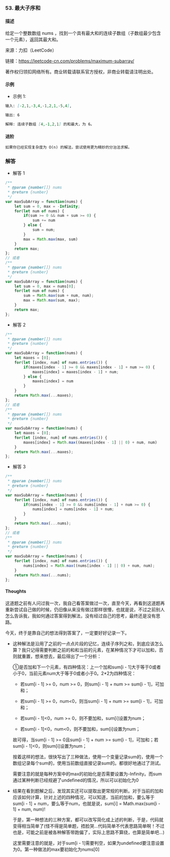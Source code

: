 ### 53. 最大子序和

#### 描述

给定一个整数数组 nums ，找到一个具有最大和的连续子数组（子数组最少包含一个元素），返回其最大和。

来源：力扣（LeetCode）

链接：https://leetcode-cn.com/problems/maximum-subarray/

著作权归领扣网络所有。商业转载请联系官方授权，非商业转载请注明出处。

#### 示例

+ 示例 1:
```md
输入: [-2,1,-3,4,-1,2,1,-5,4],

输出: 6

解释: 连续子数组 [4,-1,2,1] 的和最大，为 6。
```


#### 进阶
```md
如果你已经实现复杂度为 O(n) 的解法，尝试使用更为精妙的分治法求解。
```

### 解答

+ 解答 1
```js
/**
 * @param {number[]} nums
 * @return {number}
 */
var maxSubArray = function(nums) {
    let sum = 0, max = -Infinity;
    for(let num of nums) {
        if(sum >= 0 && num + sum >= 0) {
            sum += num
        } else {
            sum = num;
        }
        max = Math.max(max, sum)
    }
    return max;
};
// 或者
/**
 * @param {number[]} nums
 * @return {number}
 */
var maxSubArray = function(nums) {
    let sum = 0, max = nums[0];
    for(let num of nums) {
        sum = Math.max(sum + num, num);
        max = Math.max(sum, max);
    }
    return max;
};
```

+ 解答 2
```js
/**
 * @param {number[]} nums
 * @return {number}
 */
var maxSubArray = function(nums) {
    let maxes = [0];
    for(let [index, num] of nums.entries()) {
        if(maxes[index - 1] >= 0 && maxes[index - 1] + num >= 0) {
            maxes[index] = maxes[index - 1] + num;
        } else {
            maxes[index] = num
        }
    }
    return Math.max(...maxes);
};
// 或者
/**
 * @param {number[]} nums
 * @return {number}
 */
var maxSubArray = function(nums) {
    let maxes = [0];
    for(let [index, num] of nums.entries()) {
        maxes[index] = Math.max((maxes[index - 1] || 0) + num, num)
    }
    return Math.max(...maxes);
};
```

+ 解答 3
```js
/**
 * @param {number[]} nums
 * @return {number}
 */
var maxSubArray = function(nums) {
    for(let [index, num] of nums.entries()) {
        if(nums[index - 1] >= 0 && nums[index - 1] + num >= 0) {
            nums[index] = nums[index - 1] + num;
        }
    }
    return Math.max(...nums);
};
// 或者
/**
 * @param {number[]} nums
 * @return {number}
 */
var maxSubArray = function(nums) {
    for(let [index, num] of nums.entries()) {
        nums[index] = Math.max((nums[index - 1] || 0) + num, num);
    }
    return Math.max(...nums);
};
```


#### Thoughts

这道题之前有人问过我一次，我自己看答案做过一次，直至今天，再看到这道题再重新尝试自己做的时候，仍旧像从来没有做过那样很懵，也就是说，不过之前别人怎么告诉我，我如何通过答案得到解法，没有经过自己的思考，最终还是没有思路。

今天，终于是靠自己的想法得到答案了，一定要好好记录一下。

+ 这种解法是沿用了之前的一点点片段的记忆，连续子序列之和，到底应该怎么算？我只记得需要判断之前的和和当前的元素，在某种情况下才可以加和，否则就重置，想来想去，最后得出了一个分析：

  ①是否加和下一个元素，有四种情况：上一个加和sum[i - 1]大于等于0或者小于0，当前元素num大于等于0或者小于0。2*2为四种情况：

  + 若sum[i - 1] >= 0，num >= 0，则sum[i - 1] + num >= sum[i - 1]，可加和；

  + 若sum[i - 1] >= 0，num<0，则当sum[i - 1] + num >= sum[i - 1]，可加和；

  + 若sum[i - 1]<0，num >= 0，则不要加和，sum[i]设置为num；

  + 若sum[i - 1]<0，num<0，则不要加和，sum[i]设置为num；

  故可得，当sum[i - 1] >= 0且sum[i - 1] + num >= sum[i - 1]，可加和；若sum[i - 1]<0，则sum[i]设置为num；

  按着这样的想法，很快写出了三种做法，使用一个变量记录sum的，使用一个数组记录每个sum的，使用当前数组直接记录sum的。都很好地通过了测试。

  需要注意的就是每种方案中的max的初始化是否需要设置为-Infinity。而sum通过某种判断已经规避了undefined的情况，所以可以初始化为0

+ 结果在看到题解之后，发现其实还可以提取出更常规的判断。对于当前的加和应该如何计算，针对上述的四种情况，可以知道，当前的加和，要么等于sum[i - 1] + num，要么等于num，也就是说，sum[i] = Math.max(sum[i - 1] + num, num)!

  于是，第一种想法的三种方案，都可以改写简化成上述的判断，于是，代码就变得相当简单了(怪不得是简单题，捂脸哭…代码简单不代表思路简单啊！不过也是，可能之前是被各种解答带跑偏了，实际上思路不算绕，也算是简单吧…)

  这里需要注意的就是，对于sum[i - 1]需要判空，如果为undefined要注意设置为0。第一种做法的max要初始化为nums[0]
